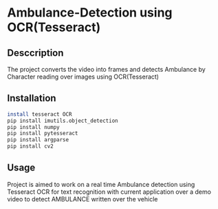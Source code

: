 # Ambulance-Detection using OCR(Tesseract)

## Desccription
The project converts the video into frames and detects Ambulance by Character reading over images using OCR(Tesseract)

## Installation
```bash
install tesseract OCR
pip install imutils.object_detection
pip install numpy
pip install pytesseract
pip install argparse
pip install cv2
```
## Usage
Project is aimed to work on a real time Ambulance detection using Tesseract OCR for text recognition with current application over a demo video to detect AMBULANCE written over the vehicle

